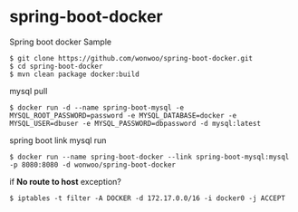 # spring-boot-docker

Spring boot docker Sample

```
$ git clone https://github.com/wonwoo/spring-boot-docker.git
$ cd spring-boot-docker
$ mvn clean package docker:build
```

mysql pull 
```
$ docker run -d --name spring-boot-mysql -e MYSQL_ROOT_PASSWORD=password -e MYSQL_DATABASE=docker -e MYSQL_USER=dbuser -e MYSQL_PASSWORD=dbpassword -d mysql:latest
```

spring boot link mysql run
```
$ docker run --name spring-boot-docker --link spring-boot-mysql:mysql -p 8080:8080 -d wonwoo/spring-boot-docker
```

if **No route to host** exception?
```
$ iptables -t filter -A DOCKER -d 172.17.0.0/16 -i docker0 -j ACCEPT
```
